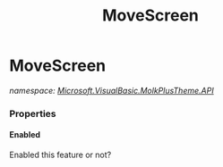 ﻿---
title: MoveScreen
---

# MoveScreen
_namespace: [Microsoft.VisualBasic.MolkPlusTheme.API](N-Microsoft.VisualBasic.MolkPlusTheme.API.html)_





### Properties

#### Enabled
Enabled this feature or not?

